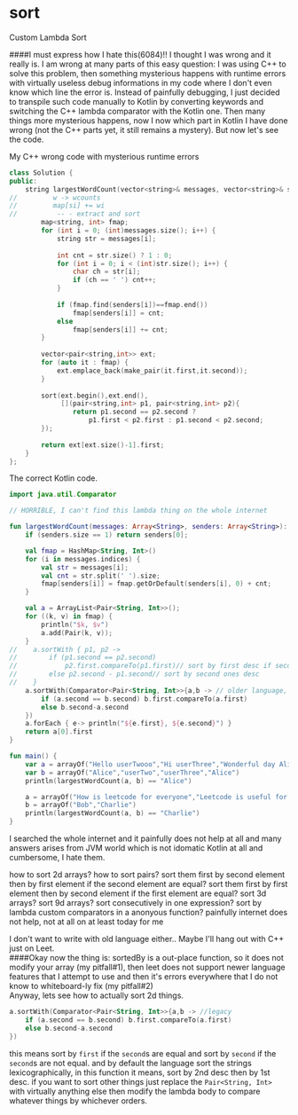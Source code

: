 # sort
Custom Lambda Sort<br>

####I must express how I hate this(6084)!! I thought I was wrong and it really is.
I am wrong at many parts of this easy question: I was using C++ to solve this problem, then something mysterious happens with runtime errors with virtually useless debug informations in my code where I don't even know which line the error is. Instead of painfully debugging, I just decided to transpile such code manually to Kotlin by converting keywords and switching the C++ lambda comparator with the Kotlin one. Then many things more mysterious happens, now I now which part in Kotlin I have done wrong (not the C++ parts yet, it still remains a mystery). But now let's see the code.<br>

My C++ wrong code with mysterious runtime errors
``` C++
class Solution {
public:
    string largestWordCount(vector<string>& messages, vector<string>& senders) {
//         w -> wcounts
//         map[si] += wi
//          -- - extract and sort
        map<string, int> fmap;
        for (int i = 0; (int)messages.size(); i++) {
            string str = messages[i];
            
            int cnt = str.size() ? 1 : 0;
            for (int i = 0; i < (int)str.size(); i++) {
                char ch = str[i];
                if (ch == ' ') cnt++;
            }
            
            if (fmap.find(senders[i])==fmap.end())
                fmap[senders[i]] = cnt;
            else
                fmap[senders[i]] += cnt;
        }
        
        vector<pair<string,int>> ext;
        for (auto it : fmap) {
            ext.emplace_back(make_pair(it.first,it.second));
        }
        
        sort(ext.begin(),ext.end(),
             [](pair<string,int> p1, pair<string,int> p2){
                return p1.second == p2.second ?
                    p1.first < p2.first : p1.second < p2.second;
        });
        
        return ext[ext.size()-1].first; 
    }
};
```
The correct Kotlin code.
``` Kotlin
import java.util.Comparator

// HORRIBLE, I can't find this lambda thing on the whole internet

fun largestWordCount(messages: Array<String>, senders: Array<String>): String {
    if (senders.size == 1) return senders[0];

    val fmap = HashMap<String, Int>()
    for (i in messages.indices) {
        val str = messages[i];
        val cnt = str.split(' ').size;
        fmap[senders[i]] = fmap.getOrDefault(senders[i], 0) + cnt;
    }

    val a = ArrayList<Pair<String, Int>>();
    for ((k, v) in fmap) {
        println("$k, $v")
        a.add(Pair(k, v));
    }
//    a.sortWith { p1, p2 ->
//        if (p1.second == p2.second)
//            p2.first.compareTo(p1.first)// sort by first desc if second ones are equal
//        else p2.second - p1.second// sort by second ones desc
//    }
    a.sortWith(Comparator<Pair<String, Int>>{a,b -> // older language, leetcode doesn't support new language features lol
        if (a.second == b.second) b.first.compareTo(a.first)
        else b.second-a.second
    })
    a.forEach { e-> println("${e.first}, ${e.second}") }
    return a[0].first
}

fun main() {
    var a = arrayOf("Hello userTwooo","Hi userThree","Wonderful day Alice","Nice day userThree")
    var b = arrayOf("Alice","userTwo","userThree","Alice")
    println(largestWordCount(a, b) == "Alice")

    a = arrayOf("How is leetcode for everyone","Leetcode is useful for practice")
    b = arrayOf("Bob","Charlie")
    println(largestWordCount(a, b) == "Charlie")
}
```
I searched the whole internet and it painfully does not help at all and many answers arises from JVM world which is not idomatic Kotlin at all and cumbersome, I hate them.<br>

how to sort 2d arrays? 
how to sort pairs? 
sort them first by second element then by first element if the second element are equal? 
sort them first by first element then by second element if the first element are equal? 
sort 3d arrays? sort 9d arrays? sort consecutively in one expression? sort by lambda custom comparators in a anonyous function? 
painfully internet does not help, not at all on at least today for me


I don't want to write with old language either.. Maybe I'll hang out with C++ just on Leet.<br>
####Okay now the thing is: 
sortedBy is a out-place function, so it does not modify your array (my pitfall#1), then leet does not support newer language features that I attempt to use and then it's errors everywhere that I do not know to whiteboard-ly fix (my pitfall#2)<br>
Anyway, lets see how to actually sort 2d things.

``` Kotlin
a.sortWith(Comparator<Pair<String, Int>>{a,b -> //legacy
    if (a.second == b.second) b.first.compareTo(a.first)
    else b.second-a.second
})
```
this means sort by `first` if the `second`s are equal and sort by `second` if the `second`s are not equal. and by default the language sort the strings lexicographically, in this function it means, sort by 2nd desc then by 1st desc. if you want to sort other things just replace the `Pair<String, Int>` with virtually anything else then modify the lambda body to compare whatever things by whichever orders.
